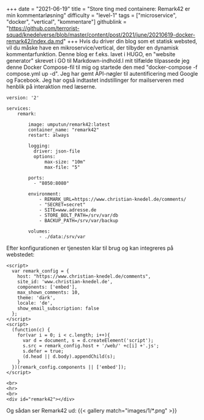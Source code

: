 +++
date = "2021-06-19"
title = "Store ting med containere: Remark42 er min kommentarløsning"
difficulty = "level-1"
tags = ["microservice", "docker", "vertical", "kommentare"]
githublink = "https://github.com/terrorist-squad/knedelverse/blob/master/content/post/2021/june/20210619-docker-remark42/index.da.md"
+++
Hvis du driver din blog som et statisk websted, vil du måske have en mikroservice/vertical, der tilbyder en dynamisk kommentarfunktion. Denne blog er f.eks. lavet i HUGO, en "website generator" skrevet i GO til Markdown-indhold.I mit tilfælde tilpassede jeg denne Docker Compose-fil til mig og startede den med "docker-compose -f compose.yml up -d". Jeg har gemt API-nøgler til autentificering med Google og Facebook. Jeg har også indtastet indstillinger for mailserveren med henblik på interaktion med læserne.
```
version: '2'

services:
    remark:

        image: umputun/remark42:latest
        container_name: "remark42"
        restart: always

        logging:
          driver: json-file
          options:
              max-size: "10m"
              max-file: "5"

        ports:
          - "8050:8080"   

        environment:
            - REMARK_URL=https://www.christian-knedel.de/comments/ 
            - "SECRET=secret"          
            - SITE=www.adresse.de 
            - STORE_BOLT_PATH=/srv/var/db
            - BACKUP_PATH=/srv/var/backup

        volumes:
            - ./data:/srv/var

```
Efter konfigurationen er tjenesten klar til brug og kan integreres på webstedet:
```
<script>
  var remark_config = {
    host: "https://www.christian-knedel.de/comments", 
    site_id: 'www.christian-knedel.de',
    components: ['embed'], 
    max_shown_comments: 10,
    theme: 'dark',
    locale: 'de',
    show_email_subscription: false
  };
</script>
<script>
  (function(c) {
    for(var i = 0; i < c.length; i++){
      var d = document, s = d.createElement('script');
      s.src = remark_config.host + '/web/' +c[i] +'.js';
      s.defer = true;
      (d.head || d.body).appendChild(s);
    }
  })(remark_config.components || ['embed']);
</script>

<br>
<hr>
<br>
<div id="remark42"></div>

```
Og sådan ser Remark42 ud:
{{< gallery match="images/1/*.png" >}}

